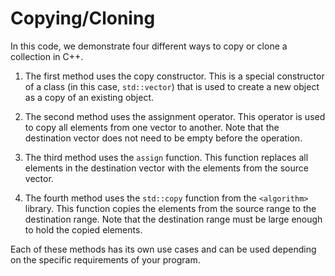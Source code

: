 # Copying/Cloning
In this code, we demonstrate four different ways to copy or clone a collection in C++. 

1. The first method uses the copy constructor. This is a special constructor of a class (in this case, `std::vector`) that is used to create a new object as a copy of an existing object.

2. The second method uses the assignment operator. This operator is used to copy all elements from one vector to another. Note that the destination vector does not need to be empty before the operation.

3. The third method uses the `assign` function. This function replaces all elements in the destination vector with the elements from the source vector.

4. The fourth method uses the `std::copy` function from the `<algorithm>` library. This function copies the elements from the source range to the destination range. Note that the destination range must be large enough to hold the copied elements.

Each of these methods has its own use cases and can be used depending on the specific requirements of your program.